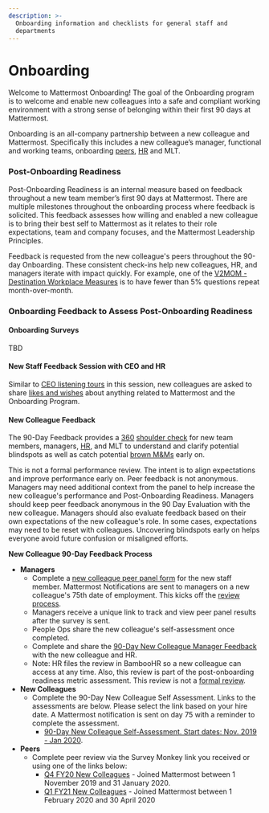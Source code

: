 ```yaml
---
description: >-
  Onboarding information and checklists for general staff and
  departments
---
```


# Onboarding

Welcome to Mattermost Onboarding! The goal of the Onboarding program is to welcome and enable new colleagues into a safe and compliant working environment with a strong sense of belonging within their first 90 days at Mattermost. 

Onboarding is an all-company partnership between a new colleague and Mattermost. Specifically this includes a new colleague’s manager, functional and working teams, onboarding [peers](https://docs.google.com/document/d/1DQULEvgOhGeEGLTzdOlSvo858vo94zmnMN8sygi-lHk/edit?ts=5e21f202), [HR](https://handbook.mattermost.com/operations/workplace/people#team) and MLT. 

### Post-Onboarding Readiness 

Post-Onboarding Readiness is an internal measure based on feedback throughout a new team member’s first 90 days at Mattermost. There are multiple milestones throughout the onboarding process where feedback is solicited. This feedback assesses how willing and enabled a new colleague is to bring their best self to Mattermost as it relates to their role expectations, team and company focuses, and the Mattermost Leadership Principles. 

Feedback is requested from the new colleague's peers throughout the 90-day Onboarding. These consistent check-ins help new colleagues, HR, and managers iterate with impact quickly. For example, one of the [V2MOM - Destination Workplace Measures](https://docs.google.com/presentation/d/1BDSaeW-M92gth_NM1vI23dtbFLBsYVIk/edit#slide=id.g6f2ea8cda4_8_1852) is to have fewer than 5% questions repeat month-over-month. 

### Onboarding Feedback to Assess Post-Onboarding Readiness 

#### **Onboarding Surveys**
TBD

#### **New Staff Feedback Session with CEO and HR**

Similar to [CEO listening tours](https://handbook.mattermost.com/operations/operations/company-cadence#ceo-listening-tours) in this session, new colleagues are asked to share [likes and wishes](https://handbook.mattermost.com/company/about-mattermost/mindsets#likes-and-wishes) about anything related to Mattermost and the Onboarding Program. 

#### **New Colleague Feedback**

The 90-Day Feedback provides a [360](https://handbook.mattermost.com/operations/workplace/people/performance-reviews-50#how-is-feedback-shared) [shoulder check](https://handbook.mattermost.com/company/about-mattermost/mindsets#shoulder-check) for new team members, managers, [HR](https://handbook.mattermost.com/operations/workplace/people#team), and MLT to understand and clarify potential blindspots as well as catch potential [brown M&Ms](https://handbook.mattermost.com/company/about-mattermost/mindsets#brown-m-and-ms) early on. 

This is not a formal performance review. The intent is to align expectations and improve performance early on. Peer feedback is not anonymous. Managers may need additional context from the panel to help increase the new colleague's performance and Post-Onboarding Readiness. Managers should keep peer feedback anonymous in the 90 Day Evaluation with the new colleague. Managers should also evaluate feedback based on their own expectations of the new colleague's role. In some cases, expectations may need to be reset with colleagues. Uncovering blindspots early on helps everyone avoid future confusion or misaligned efforts. 

**New Colleague 90-Day Feedback Process**

 * **Managers**
    * Complete a [new colleague peer panel form](https://www.surveymonkey.com/r/newcolleaguepanel) for the new staff member. Mattermost Notifications are sent to managers on a new colleague's 75th date of employment. This kicks off the [review process](https://handbook.mattermost.com/operations/workplace/people/performance-reviews-50#how-is-feedback-shared). 
    * Managers receive a unique link to track and view peer panel results after the survey is sent. 
    * People Ops share the new colleague's self-assessment once completed. 
    * Complete and share the [90-Day New Colleague Manager Feedback](https://docs.google.com/document/d/14eekRFrwZZILb7U9Xe1LXIlZf1PyOAnZpDSJE9_-niY/edit?userstoinvite=lauren%40mattermost.com&ts=5e8399b1&actionButton=1) with the new colleague and HR. 
     * Note: HR files the review in BambooHR so a new colleague can access at any time. Also, this review is part of the post-onboarding readiness metric assessment. This review is not a [formal review](https://handbook.mattermost.com/operations/workplace/people/performance-reviews-50/formal-review-process).  
 * **New Colleagues**
    * Complete the 90-Day New Colleague Self Assessment. Links to the assessments are below. Please select the link based on your hire date. A Mattermost notification is sent on day 75 with a reminder to complete the assessment. 
      * [90-Day New Colleague Self-Assessment. Start dates: Nov. 2019 - Jan 2020](https://www.surveymonkey.com/r/90daySelfAssessmentQ4FY20). 
 * **Peers**
    * Complete peer review via the Survey Monkey link you received or using one of the links below: 
      * [Q4 FY20 New Colleagues](https://www.surveymonkey.com/r/90dQ4newcolleague) - Joined Mattermost between 1 November 2019 and 31 January 2020.
      * [Q1 FY21 New Colleagues](https://www.surveymonkey.com/r/FY21Q190DNewColleague) - Joined Mattermost between 1 February 2020 and 30 April 2020
